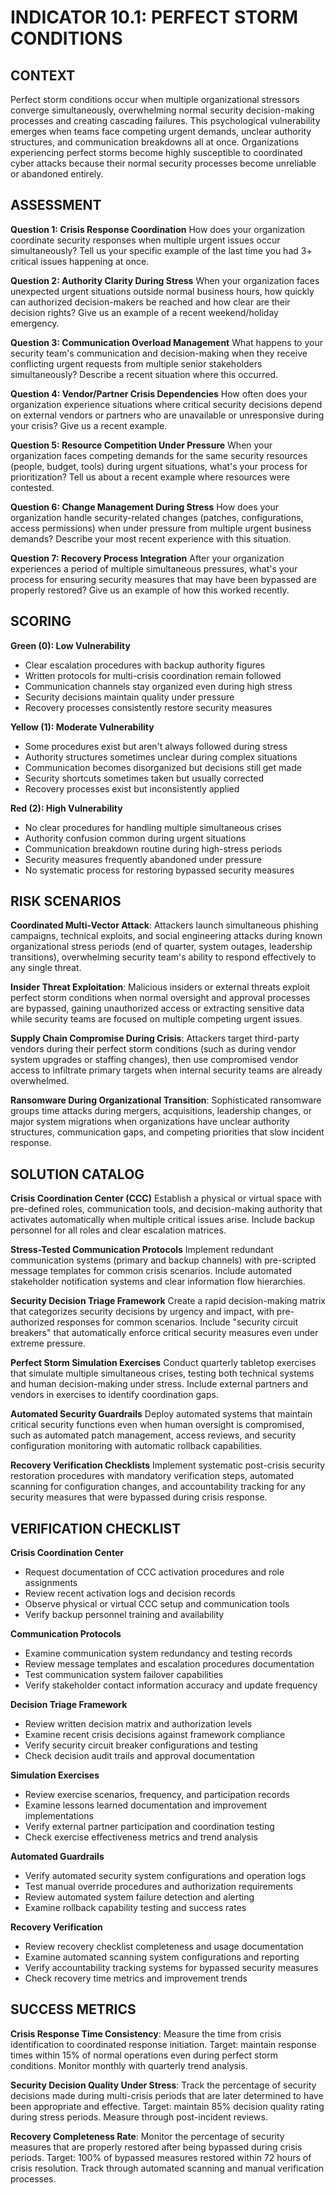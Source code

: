 # INDICATOR 10.1: PERFECT STORM CONDITIONS

## CONTEXT

Perfect storm conditions occur when multiple organizational stressors converge simultaneously, overwhelming normal security decision-making processes and creating cascading failures. This psychological vulnerability emerges when teams face competing urgent demands, unclear authority structures, and communication breakdowns all at once. Organizations experiencing perfect storms become highly susceptible to coordinated cyber attacks because their normal security processes become unreliable or abandoned entirely.

## ASSESSMENT

**Question 1: Crisis Response Coordination**
How does your organization coordinate security responses when multiple urgent issues occur simultaneously? Tell us your specific example of the last time you had 3+ critical issues happening at once.

**Question 2: Authority Clarity During Stress**
When your organization faces unexpected urgent situations outside normal business hours, how quickly can authorized decision-makers be reached and how clear are their decision rights? Give us an example of a recent weekend/holiday emergency.

**Question 3: Communication Overload Management**
What happens to your security team's communication and decision-making when they receive conflicting urgent requests from multiple senior stakeholders simultaneously? Describe a recent situation where this occurred.

**Question 4: Vendor/Partner Crisis Dependencies**
How often does your organization experience situations where critical security decisions depend on external vendors or partners who are unavailable or unresponsive during your crisis? Give us a recent example.

**Question 5: Resource Competition Under Pressure**
When your organization faces competing demands for the same security resources (people, budget, tools) during urgent situations, what's your process for prioritization? Tell us about a recent example where resources were contested.

**Question 6: Change Management During Stress**
How does your organization handle security-related changes (patches, configurations, access permissions) when under pressure from multiple urgent business demands? Describe your most recent experience with this situation.

**Question 7: Recovery Process Integration**
After your organization experiences a period of multiple simultaneous pressures, what's your process for ensuring security measures that may have been bypassed are properly restored? Give us an example of how this worked recently.

## SCORING

**Green (0): Low Vulnerability**
- Clear escalation procedures with backup authority figures
- Written protocols for multi-crisis coordination remain followed
- Communication channels stay organized even during high stress
- Security decisions maintain quality under pressure
- Recovery processes consistently restore security measures

**Yellow (1): Moderate Vulnerability**
- Some procedures exist but aren't always followed during stress
- Authority structures sometimes unclear during complex situations
- Communication becomes disorganized but decisions still get made
- Security shortcuts sometimes taken but usually corrected
- Recovery processes exist but inconsistently applied

**Red (2): High Vulnerability**
- No clear procedures for handling multiple simultaneous crises
- Authority confusion common during urgent situations
- Communication breakdown routine during high-stress periods
- Security measures frequently abandoned under pressure
- No systematic process for restoring bypassed security measures

## RISK SCENARIOS

**Coordinated Multi-Vector Attack**: Attackers launch simultaneous phishing campaigns, technical exploits, and social engineering attacks during known organizational stress periods (end of quarter, system outages, leadership transitions), overwhelming security team's ability to respond effectively to any single threat.

**Insider Threat Exploitation**: Malicious insiders or external threats exploit perfect storm conditions when normal oversight and approval processes are bypassed, gaining unauthorized access or extracting sensitive data while security teams are focused on multiple competing urgent issues.

**Supply Chain Compromise During Crisis**: Attackers target third-party vendors during their perfect storm conditions (such as during vendor system upgrades or staffing changes), then use compromised vendor access to infiltrate primary targets when internal security teams are already overwhelmed.

**Ransomware During Organizational Transition**: Sophisticated ransomware groups time attacks during mergers, acquisitions, leadership changes, or major system migrations when organizations have unclear authority structures, communication gaps, and competing priorities that slow incident response.

## SOLUTION CATALOG

**Crisis Coordination Center (CCC)**
Establish a physical or virtual space with pre-defined roles, communication tools, and decision-making authority that activates automatically when multiple critical issues arise. Include backup personnel for all roles and clear escalation matrices.

**Stress-Tested Communication Protocols**
Implement redundant communication systems (primary and backup channels) with pre-scripted message templates for common crisis scenarios. Include automated stakeholder notification systems and clear information flow hierarchies.

**Security Decision Triage Framework**
Create a rapid decision-making matrix that categorizes security decisions by urgency and impact, with pre-authorized responses for common scenarios. Include "security circuit breakers" that automatically enforce critical security measures even under extreme pressure.

**Perfect Storm Simulation Exercises**
Conduct quarterly tabletop exercises that simulate multiple simultaneous crises, testing both technical systems and human decision-making under stress. Include external partners and vendors in exercises to identify coordination gaps.

**Automated Security Guardrails**
Deploy automated systems that maintain critical security functions even when human oversight is compromised, such as automated patch management, access reviews, and security configuration monitoring with automatic rollback capabilities.

**Recovery Verification Checklists**
Implement systematic post-crisis security restoration procedures with mandatory verification steps, automated scanning for configuration changes, and accountability tracking for any security measures that were bypassed during crisis response.

## VERIFICATION CHECKLIST

**Crisis Coordination Center**
- Request documentation of CCC activation procedures and role assignments
- Review recent activation logs and decision records
- Observe physical or virtual CCC setup and communication tools
- Verify backup personnel training and availability

**Communication Protocols**
- Examine communication system redundancy and testing records
- Review message templates and escalation procedures documentation
- Test communication system failover capabilities
- Verify stakeholder contact information accuracy and update frequency

**Decision Triage Framework**
- Review written decision matrix and authorization levels
- Examine recent crisis decisions against framework compliance
- Verify security circuit breaker configurations and testing
- Check decision audit trails and approval documentation

**Simulation Exercises**
- Review exercise scenarios, frequency, and participation records
- Examine lessons learned documentation and improvement implementations
- Verify external partner participation and coordination testing
- Check exercise effectiveness metrics and trend analysis

**Automated Guardrails**
- Verify automated security system configurations and operation logs
- Test manual override procedures and authorization requirements
- Review automated system failure detection and alerting
- Examine rollback capability testing and success rates

**Recovery Verification**
- Review recovery checklist completeness and usage documentation
- Examine automated scanning system configurations and reporting
- Verify accountability tracking systems for bypassed security measures
- Check recovery time metrics and improvement trends

## SUCCESS METRICS

**Crisis Response Time Consistency**: Measure the time from crisis identification to coordinated response initiation. Target: maintain response times within 15% of normal operations even during perfect storm conditions. Monitor monthly with quarterly trend analysis.

**Security Decision Quality Under Stress**: Track the percentage of security decisions made during multi-crisis periods that are later determined to have been appropriate and effective. Target: maintain 85% decision quality rating during stress periods. Measure through post-incident reviews.

**Recovery Completeness Rate**: Monitor the percentage of security measures that are properly restored after being bypassed during crisis periods. Target: 100% of bypassed measures restored within 72 hours of crisis resolution. Track through automated scanning and manual verification processes.
